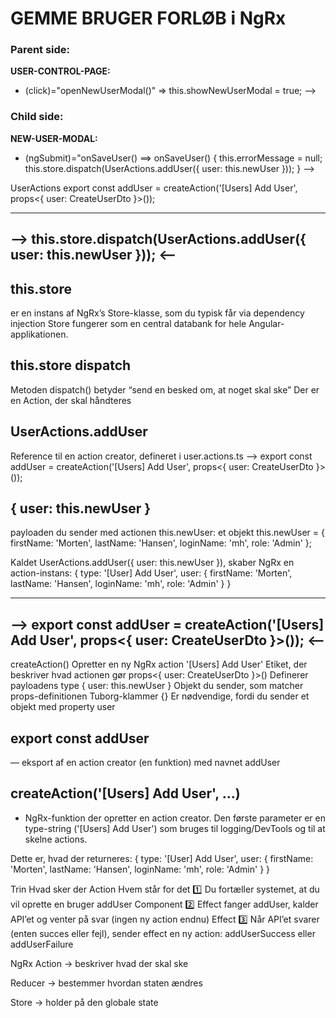 # GEMME BRUGER FORLØB i NgRx

### Parent side: 
**USER-CONTROL-PAGE:** 
- (click)="openNewUserModal()" => this.showNewUserModal = true; -->

### Child side: 
**NEW-USER-MODAL:**
- (ngSubmit)="onSaveUser() ==>   onSaveUser() {
	this.errorMessage = null; 
	this.store.dispatch(UserActions.addUser({ user: this.newUser }));
	  }	-->

UserActions
	export const addUser = createAction('[Users] Add User', props<{ user: CreateUserDto }>());



--------------------------------------------------------------------------------
-->	this.store.dispatch(UserActions.addUser({ user: this.newUser }));    <--
--------------------------------------------------------------------------------

this.store 
----------
er en instans af NgRx’s Store-klasse, som du typisk får via dependency injection
Store fungerer som en central databank for hele Angular-applikationen.

this.store dispatch
-------------------
Metoden dispatch() betyder “send en besked om, at noget skal ske”
Der er en Action, der skal håndteres

UserActions.addUser
-------------------
Reference til en action creator, defineret i user.actions.ts
--> 	export const addUser = createAction('[Users] Add User', props<{ user: CreateUserDto }>());

{ user: this.newUser }
----------------------
payloaden du sender med actionen
this.newUser: et objekt
this.newUser = { firstName: 'Morten', lastName: 'Hansen', loginName: 'mh', role: 'Admin' };

Kaldet UserActions.addUser({ user: this.newUser }), skaber NgRx en action-instans:
{
  type: '[User] Add User',
  user: { firstName: 'Morten', lastName: 'Hansen', loginName: 'mh', role: 'Admin' }
}


--------------------------------------------------------------------------------------------------
--> export const addUser = createAction('[Users] Add User', props<{ user: CreateUserDto }>()); <--
--------------------------------------------------------------------------------------------------

createAction()				Opretter en ny NgRx action
'[Users] Add User'			Etiket, der beskriver hvad actionen gør
props<{ user: CreateUserDto }>()	Definerer payloadens type
{ user: this.newUser }			Objekt du sender, som matcher props-definitionen
Tuborg-klammer {}			Er nødvendige, fordi du sender et objekt med property user



export const addUser
--------------------
— eksport af en action creator (en funktion) med navnet addUser

createAction('[Users] Add User', ...)
--------------------------------------
- NgRx-funktion der opretter en action creator. 
	Den første parameter er en type-string ('[Users] Add User') 
	som bruges til logging/DevTools og til at skelne actions.	
	

Dette er, hvad der returneres:
{
  type: '[User] Add User',
  user: { firstName: 'Morten', lastName: 'Hansen', loginName: 'mh', role: 'Admin' }
}


Trin	Hvad sker der	Action	Hvem står for det
1️⃣	Du fortæller systemet, at du vil oprette en bruger	addUser	Component
2️⃣	Effect fanger addUser, kalder API’et og venter på svar	(ingen ny action endnu)	Effect
3️⃣	Når API’et svarer (enten succes eller fejl), sender effect en ny action:	addUserSuccess eller addUserFailure






NgRx
Action → beskriver hvad der skal ske

Reducer → bestemmer hvordan staten ændres

Store → holder på den globale state
